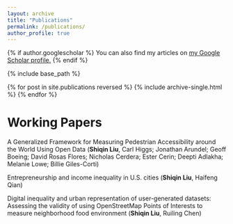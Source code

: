 ```yaml
---
layout: archive
title: "Publications"
permalink: /publications/
author_profile: true
---
```


{% if author.googlescholar %}
  You can also find my articles on <u><a href="{{author.googlescholar}}">my Google Scholar profile</a>.</u>
{% endif %}

{% include base_path %}

{% for post in site.publications reversed %}
  {% include archive-single.html %}
{% endfor %}

# Working Papers
A Generalized Framework for Measuring Pedestrian Accessibility around the World Using Open Data (**Shiqin Liu**, Carl Higgs; Jonathan Arundel; Geoff Boeing; David Rosas Flores; Nicholas Cerdera; Ester Cerin; Deepti Adlakha; Melanie Lowe; Billie Giles-Corti) 

Entrepreneurship and income inequality in U.S. cities (**Shiqin Liu**, Haifeng Qian)
  
Digital inequality and urban representation of user-generated datasets: Assessing the validity of using OpenStreetMap Points of Interests to measure neighborhood food environment (**Shiqin Liu**, Ruiling Chen)





        
   
       
